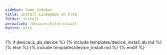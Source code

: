```yaml
---
sidebar: home_sidebar
title: Install LineageOS on klte
folder: install
permalink: /devices/klte/install
device: klte
---
```

{% if device.is_ab_device %}
{% include templates/device_install_ab.md %}
{% else %}
{% include templates/device_install.md %}
{% endif %}
